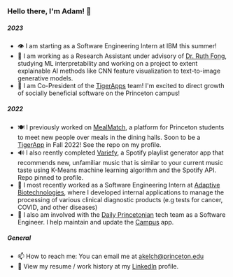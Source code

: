 
<!--
**akelch11/akelch11** is a ✨ _special_ ✨ repository because its `README.md` (this file) appears on your GitHub profile.

Here are some ideas to get you started:

- 🔭 I’m currently working on ...
- 🌱 I’m currently learning ...
- 👯 I’m looking to collaborate on ...
- 🤔 I’m looking for help with ...
- 💬 Ask me about ...
- 📫 How to reach me: ...
- 😄 Pronouns: ...
- ⚡ Fun fact: ...
-->


### Hello there, I'm Adam! 👋
##### 2023
- 👁️ I am starting as a Software Engineering Intern at IBM this summer!
- 🔎 I am working as a Research Assistant under advisory of [Dr. Ruth Fong](https://ruthfong.com), studying ML interpretability and working on a project to extent explainable AI methods like CNN feature visualization to text-to-image generative models.
- 🐅 I am Co-President of the [TigerApps](https://tigerapps.org/#about) team! I'm excited to direct growth of socially beneficial software on the Princeton campus!


##### 2022
- 🍽️ I previously worked on [MealMatch](https://mealmatch-app.herokuapp.com), a platform for Princeton students to meet new people over meals in the dining halls. Soon to be a [TigerApp](https://tigerapps.org) in Fall 2022! See the repo on my profile.
- 🔊 I also reently completed [Variefy](https://variefy.herokuapp.com), a Spotify playlist generator app that recommends new, unfamiliar music that is similar to your current music taste using K-Means machine learning algorithm and the Spotify API. Repo pinned to profile.
- 🧬 I most recently worked as a Software Engineering Intern at [Adaptive Biotechnologies](https://www.adaptivebiotech.com/), where I developed internal applications to manage the processing of various clinical diagnostic products (e.g tests for cancer, COVID, and other diseases)
- 📰 I also am involved with the [Daily Princetonian](https://www.dailyprincetonian.com/) tech team as a Software Engineer. I help maintain and update the [Campus](https://www.prince.buzz/) app.




<!-- - 🌱 I’m currently learning ...
- 👯 I’m looking to collaborate on ... -->
<!-- - 🤔 I’m looking for help with ...
- 💬 Ask me abou... -->

##### General
- 📫 How to reach me: You can email me at akelch@princeton.edu
- 👔 View my resume / work history at my [LinkedIn](https://www.linkedin.com/in/adam-kelch) profile.
<!-- - 😄 Pronouns: ...

[![Top Langs](https://github-readme-stats.vercel.app/api/top-langs/?username=akelch11&theme=tokyonight&count_private=true)](https://github.com/akelch11)



<a href = "https://github.com/akelch11/akelch11/">
  <img align="center" src="https://github-readme-stats.vercel.app/api?username=akelch11&count_private=true&show_icons=false&theme=tokyonight&border_color=#ffffff" />
</a>

<br/>
  <a href = "https://github.com/akelch11/akelch11/">
  <img align="center" src="https://github-readme-stats.vercel.app/api/top-langs/?username=akelch11&layout=compact&count_private=true&theme=tokyonight&hide=procfile&border_color=#fffffa" />
  </a>
- ⚡ Fun fact: ... -->


